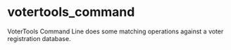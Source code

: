 # votertools_command

VoterTools Command Line does some matching operations against a voter registration database. 
